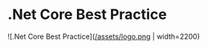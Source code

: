 # .Net Core Best Practice
![.Net Core Best Practice]([/assets/logo.png](https://github.com/user3301/dotnetcore_best_practice/blob/gh-pages/assets/logo.png) | width=2200)
